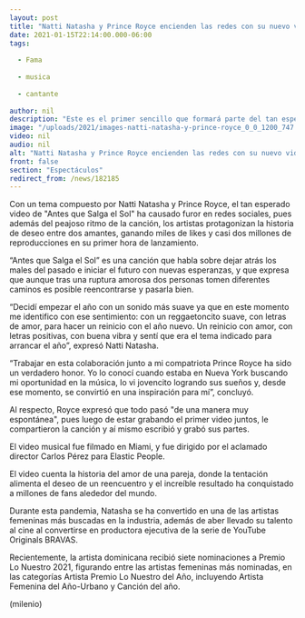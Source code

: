 ```yaml
---
layout: post
title: "Natti Natasha y Prince Royce encienden las redes con su nuevo video musical"
date: 2021-01-15T22:14:00.000-06:00
tags:
  
  - Fama
  
  - musica
  
  - cantante
  
author: nil
description: "Este es el primer sencillo que formará parte del tan esperado segundo álbum de la cantante, quien es de las más nominadas en los Premios Lo Nuestro 2021. "
image: "/uploads/2021/images-natti-natasha-y-prince-royce_0_0_1200_747.jpg"
video: nil
audio: nil
alt: "Natti Natasha y Prince Royce encienden las redes con su nuevo video musical"
front: false
section: "Espectáculos"
redirect_from: /news/182185
---
```


Con un tema compuesto por Natti Natasha y Prince Royce, el tan esperado video de "Antes que Salga el Sol" ha causado furor en redes sociales, pues además del peajoso ritmo de la canción, los artistas protagonizan la historia de deseo entre dos amantes, ganando miles de likes y casi dos millones de reproducciones en su primer hora de lanzamiento. 

“Antes que Salga el Sol” es una canción que habla sobre dejar atrás los males del pasado e iniciar el futuro con nuevas esperanzas, y que expresa que aunque tras una ruptura amorosa dos personas tomen diferentes caminos es posible reencontrarse y pasarla bien. 

“Decidí empezar el año con un sonido más suave ya que en este momento me identifico con ese sentimiento: con un reggaetoncito suave, con letras de amor, para hacer un reinicio con el año nuevo. Un reinicio con amor, con letras positivas, con buena vibra y sentí que era el tema indicado para arrancar el año”, expresó Natti Natasha.  

“Trabajar en esta colaboración junto a mi compatriota Prince Royce ha sido un verdadero honor. Yo lo conocí cuando estaba en Nueva York buscando mi oportunidad en la música, lo vi jovencito logrando sus sueños y, desde ese momento, se convirtió en una inspiración para mí”, concluyó. 

Al respecto, Royce expresó que todo pasó "de una manera muy espontánea", pues luego de estar grabando el primer video juntos, le compartieron la canción y aí mismo escribió y grabó sus partes. 

El video musical fue filmado en Miami, y fue dirigido por el aclamado director Carlos Pérez para Elastic People.  

El video cuenta la historia del amor de una pareja, donde la tentación alimenta el deseo de un reencuentro y el increíble resultado ha conquistado a millones de fans alededor del mundo. 

Durante esta pandemia, Natasha se ha convertido en una de las artistas femeninas más buscadas en la industria, además de aber llevado su talento al cine al convertirse en productora ejecutiva de la serie de YouTube Originals BRAVAS. 

Recientemente, la artista dominicana recibió siete nominaciones a Premio Lo Nuestro 2021, figurando entre las artistas femeninas más nominadas, en las categorías Artista Premio Lo Nuestro del Año, incluyendo Artista Femenina del Año-Urbano y Canción del año. 

(milenio)